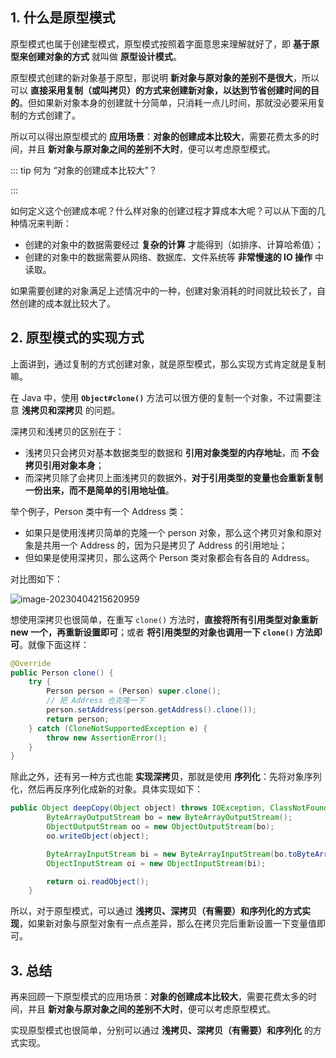 ## 1. 什么是原型模式

原型模式也属于创建型模式，原型模式按照着字面意思来理解就好了，即 **基于原型来创建对象的方式** 就叫做 **原型设计模式**。

原型模式创建的新对象基于原型，那说明 **新对象与原对象的差别不是很大**，所以可以 **直接采用复制（或叫拷贝）的方式来创建新对象，以达到节省创建时间的目的**。但如果新对象本身的创建就十分简单，只消耗一点儿时间，那就没必要采用复制的方式创建了。

所以可以得出原型模式的 **应用场景**：**对象的创建成本比较大**，需要花费太多的时间，并且 **新对象与原对象之间的差别不大时**，便可以考虑原型模式。

::: tip 何为 “对象的创建成本比较大”？

:::

如何定义这个创建成本呢？什么样对象的创建过程才算成本大呢？可以从下面的几种情况来判断：

- 创建的对象中的数据需要经过 **复杂的计算** 才能得到（如排序、计算哈希值）；
- 创建的对象中的数据需要从网络、数据库、文件系统等 **非常慢速的 IO 操作** 中读取。

如果需要创建的对象满足上述情况中的一种，创建对象消耗的时间就比较长了，自然创建的成本就比较大了。

## 2. 原型模式的实现方式

上面讲到，通过复制的方式创建对象，就是原型模式，那么实现方式肯定就是复制嘛。

在 Java 中，使用 **`Object#clone()`** 方法可以很方便的复制一个对象，不过需要注意 **浅拷贝和深拷贝** 的问题。

深拷贝和浅拷贝的区别在于：

- 浅拷贝只会拷贝对基本数据类型的数据和 **引用对象类型的内存地址**，而 **不会拷贝引用对象本身**；
- 而深拷贝除了会拷贝上面浅拷贝的数据外，**对于引用类型的变量也会重新复制一份出来，而不是简单的引用地址值**。

举个例子，Person 类中有一个 Address 类：

- 如果只是使用浅拷贝简单的克隆一个 person 对象，那么这个拷贝对象和原对象是共用一个 Address 的，因为只是拷贝了 Address 的引用地址；
- 但如果是使用深拷贝，那么这两个 Person 类对象都会有各自的 Address。

对比图如下：

![image-20230404215620959](https://run-notes.oss-cn-beijing.aliyuncs.com/notes/202304042156091.png)

想使用深拷贝也很简单，在重写 `clone()` 方法时，**直接将所有引用类型对象重新 new 一个，再重新设置即可**；或者 **将引用类型的对象也调用一下 `clone()` 方法即可**。就像下面这样：

```java
@Override
public Person clone() {
    try {
        Person person = (Person) super.clone();
        // 把 Address 也克隆一下
        person.setAddress(person.getAddress().clone());
        return person;
    } catch (CloneNotSupportedException e) {
        throw new AssertionError();
    }
}
```

除此之外，还有另一种方式也能 **实现深拷贝**，那就是使用 **序列化**：先将对象序列化，然后再反序列化成新的对象。具体实现如下：

```java
public Object deepCopy(Object object) throws IOException, ClassNotFoundException {
        ByteArrayOutputStream bo = new ByteArrayOutputStream();
        ObjectOutputStream oo = new ObjectOutputStream(bo);
        oo.writeObject(object);

        ByteArrayInputStream bi = new ByteArrayInputStream(bo.toByteArray());
        ObjectInputStream oi = new ObjectInputStream(bi);

        return oi.readObject();
    }
```

所以，对于原型模式，可以通过 **浅拷贝、深拷贝（有需要）和序列化的方式实现**，如果新对象与原型对象有一点点差异，那么在拷贝完后重新设置一下变量值即可。

## 3. 总结

再来回顾一下原型模式的应用场景：**对象的创建成本比较大**，需要花费太多的时间，并且 **新对象与原对象之间的差别不大时**，便可以考虑原型模式。

实现原型模式也很简单，分别可以通过 **浅拷贝、深拷贝（有需要）和序列化** 的方式实现。



